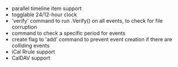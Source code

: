 * parallel timeline item support
* togglable 24/12-hour clock
* 'verify' command to run .Verify() on all events, to check for file corruption
* command to check a specific period for events
* create flag to 'add' command to prevent event creation if there are colliding events
* iCal Rrule support
* CalDAV support
